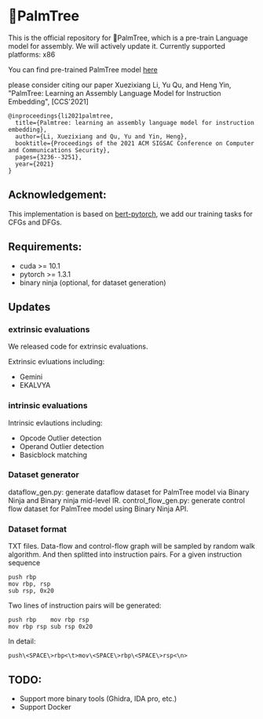 # 🌴PalmTree

This is the official repository for 🌴PalmTree, which is a pre-train Language model for assembly. We will actively update it.
Currently supported platforms: x86

You can find pre-trained PalmTree model [here](https://drive.google.com/file/d/1yC3M-kVTFWql6hCgM_QCbKtc1PbdVdvp/view?usp=sharing)

please consider citing our paper
Xuezixiang Li, Yu Qu, and Heng Yin, "PalmTree: Learning an Assembly Language Model for Instruction Embedding", [CCS'2021]

```
@inproceedings{li2021palmtree,
  title={Palmtree: learning an assembly language model for instruction embedding},
  author={Li, Xuezixiang and Qu, Yu and Yin, Heng},
  booktitle={Proceedings of the 2021 ACM SIGSAC Conference on Computer and Communications Security},
  pages={3236--3251},
  year={2021}
}
```


## Acknowledgement:

This implementation is based on [bert-pytorch](https://github.com/codertimo/BERT-pytorch), we add our training tasks for CFGs and DFGs.

## Requirements:
- cuda >= 10.1
- pytorch >= 1.3.1
- binary ninja (optional, for dataset generation)

## Updates

### extrinsic evaluations
We released code for extrinsic evaluations.

Extrinsic evluations including:
- Gemini
- EKALVYA

### intrinsic evaluations
Intrinsic evlautions including:
- Opcode Outlier detection
- Operand Outlier detection
- Basicblock matching

### Dataset generator

dataflow_gen.py: generate dataflow dataset for PalmTree model via Binary Ninja and Binary ninja mid-level IR. 
control_flow_gen.py: generate control flow dataset for PalmTree model using Binary Ninja API.

### Dataset format
TXT files. Data-flow and control-flow graph will be sampled by random walk algorithm. And then splitted into instruction pairs.
For a given instruction sequence
```
push rbp
mov rbp, rsp
sub rsp, 0x20
```
Two lines of instruction pairs will be generated:
```
push rbp    mov rbp rsp
mov rbp rsp sub rsp 0x20
```
In detail:
```
push\<SPACE\>rbp<\t>mov\<SPACE\>rbp\<SPACE\>rsp<\n>
```
## TODO:

- Support more binary tools (Ghidra, IDA pro, etc.)
- Support Docker
